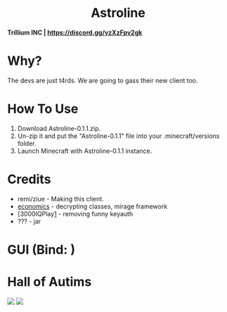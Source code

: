 <h1 align="center">Astroline</h1>

**Trillium INC | https://discord.gg/vzXzFpv2gk**

# Why?
The devs are just t4rds. We are going to gass their new client too.

[1]: https://github.com/3000IQPlay
[2]: https://github.com/ethaanol

# How To Use
1. Download Astroline-0.1.1.zip.
2. Un-zip it and put the "Astroline-0.1.1" file into your .minecraft/versions folder.
3. Launch Minecraft with Astroline-0.1.1 instance.

# Credits
- remi/ziue - Making this client.
- [economics][2] - decrypting classes, mirage framework
- [3000IQPlay[1] - removing funny keyauth
- ??? - jar

# GUI (Bind: )

# Hall of Autims
<img src="https://i.imgur.com/54zCRhT.png">
<img src="https://i.imgur.com/Rt5AfHq.png">
